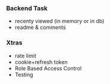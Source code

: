 ### Backend Task

- recenty viewed (in memory or in db)
- readme & comments

### Xtras

- rate limit
- cookie+refresh token
- Role Based Access Control
- Testing